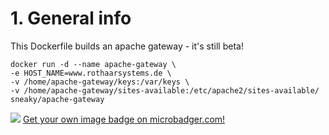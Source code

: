 # 1. General info

This Dockerfile builds an apache gateway - it's still beta!

	docker run -d --name apache-gateway \
	-e HOST_NAME=www.rothaarsystems.de \
	-v /home/apache-gateway/keys:/var/keys \
	-v /home/apache-gateway/sites-available:/etc/apache2/sites-available/
	sneaky/apache-gateway

[![](https://images.microbadger.com/badges/image/sneaky/apache-gateway.svg)](https://microbadger.com/images/sneaky/apache-gateway "Get your own image badge on microbadger.com") [Get your own image badge on microbadger.com!](https://microbadger.com)